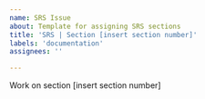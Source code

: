 ```yaml
---
name: SRS Issue
about: Template for assigning SRS sections
title: 'SRS | Section [insert section number]'
labels: 'documentation'
assignees: ''

---
```


Work on section [insert section number]
